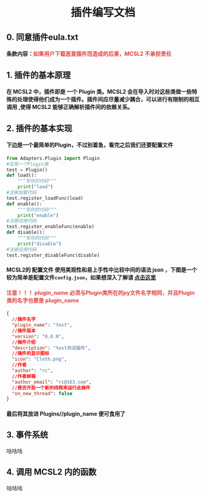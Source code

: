 # <center> 插件编写文档 </center>
## 0. 同意插件eula.txt
#### 条款内容：<font color='#e14242'>如果用户下载恶意插件而造成的后果，MCSL2 不承担责任 </font>
## 1. 插件的基本原理
#### 在 MCSL2 中，插件即是 一个 Plugin 类。MCSL2 会在导入时对这些类做一些特殊的处理使得他们成为一个插件。插件间应尽量减少耦合，可以进行有限制的相互调用 ,使得 MCSL2 能够正确解析插件间的依赖关系。
## 2. 插件的基本实现
#### 下边是一个最简单的Plugin，不过别着急，看完之后我们还要配置文件
```python
from Adapters.Plugin import Plugin
#实现一个Plugin类
test = Plugin() 
def load():
    """写你的代码"""
    print("load")
#注册加载代码
test.register_loadFunc(load)
def enable():
    """写你的代码"""
    print("enable")
#注册应用代码
test.register_enableFunc(enable)
def disable():
    """写你的代码"""
    print("disable")
#注册应用代码
test.register_disableFunc(disable)
```
#### MCSL2的 配置文件 使用美观性和易上手性中比较中间的语法 json ，下图是一个较为简单是配置文件`config.json`，如果想深入了解请 <a href="https://github.com//MCSLTeam//MCSL2">点击这里</a>
#### <font color='#e14242'> 注意！！！ plugin_name 必须与Plugin类所在的py文件名字相同，并且Plugin类的名字也要是 plugin_name </font>
```json
{
  //插件名字 
  "plugin_name": "test",
  //插件版本
  "version": "0.0.0",
  //插件介绍
  "description": "test测试插件",
  //插件的显示图标
  "icon": "Cloth.png",
  //作者
  "author": "rc",
  //作者邮箱
  "author_email": "rc@163.com",
  //是否开启一个新的线程来运行此插件
  "on_new_thread": false
}
```
#### 最后将其放进 Plugins//plugin_name 便可食用了

## 3. 事件系统
咕咕咕
## 4. 调用 MCSL2 内的函数
咕咕咕
